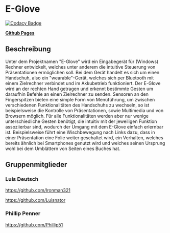 # E-Glove

[![Codacy Badge](https://api.codacy.com/project/badge/Grade/33734217b1f74298bc17b3e61e085477)](https://www.codacy.com/manual/Luisnator/e-glove?utm_source=github.com&amp;utm_medium=referral&amp;utm_content=IoT-Lab-Minden/e-glove&amp;utm_campaign=Badge_Grade)

**[Github Pages](https://iot-lab-minden.github.io/e-glove/)**

## Beschreibung
Unter dem Projektnamen "E-Glove" wird ein Eingabegerät für (Windows) Rechner entwickelt, welches unter anderem die intuitive Steuerung von Präsentationen ermöglichen soll. Bei dem Gerät handelt es sich um einen Handschuh, also ein "wearable"-Gerät, welches sich per Bluetooth mit einem Zielrechner verbindet und im Akkubetrieb funktioniert. Der E-Glove wird an der rechten Hand getragen und erkennt bestimmte Gesten um daraufhin Befehle an einen Zielrechner zu senden. Sensoren an den Fingerspitzen bieten eine simple Form von Menüführung, um zwischen verschiedenen Funktionalitäten des Handschuhs zu wechseln, so ist beispielsweise die Kontrolle von Präsentationen, sowie Multimedia und von Browsern möglich. Für alle Funktionalitäten werden aber nur wenige unterschiedliche Gesten benötigt, die intuitiv mit der jeweiligen Funktion assoziierbar sind, wodurch der Umgang mit dem E-Glove einfach erlernbar ist. Beispielsweise führt eine Wischbewegung nach Links dazu, dass in einer Präsentation eine Folie weiter geschaltet wird, ein Verhalten, welches bereits ähnlich bei Smartphones genutzt wird und welches seinen Ursprung wohl bei dem Umblättern von Seiten eines Buches hat.

## Gruppenmitglieder

### Luis Deutsch

https://github.com/Ironman321

https://github.com/Luisnator

### Phillip Penner

https://github.com/Phillip51